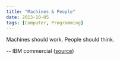 ```yaml
---
title: "Machines & People"
date: 2013-10-05
tags: [Computer, Programming]
---
```


Machines should work. People should think.

-- IBM commercial ([source][source])

[source]: https://twitter.com/CompSciFact/status/386511302971383808
